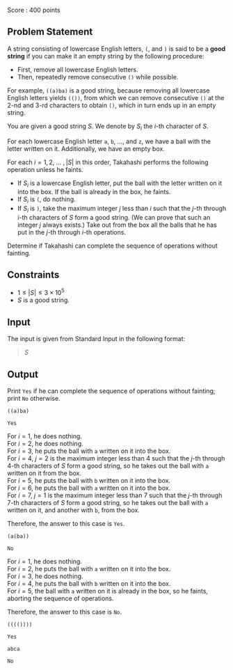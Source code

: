 Score : $400$ points

## Problem Statement

A string consisting of lowercase English letters, `(`, and `)` is said to be a **good string** if you can make it an empty string by the following procedure:

- First, remove all lowercase English letters.
- Then, repeatedly remove consecutive `()` while possible.

For example, `((a)ba)` is a good string, because removing all lowercase English letters yields `(())`, from which we can remove consecutive `()` at the $2$-nd and $3$-rd characters to obtain `()`, which in turn ends up in an empty string.  

You are given a good string $S$.
We denote by $S_i$ the $i$-th character of $S$.

For each lowercase English letter `a`, `b`, $\ldots$, and `z`, we have a ball with the letter written on it.
Additionally, we have an empty box.

For each $i = 1,2,$ $\ldots$ $,|S|$ in this order, Takahashi performs the following operation unless he faints.

- If $S_i$ is a lowercase English letter, put the ball with the letter written on it into the box.  If the ball is already in the box, he faints.
- If $S_i$ is `(`, do nothing.
- If $S_i$ is `)`, take the maximum integer $j$ less than $i$ such that the $j$-th through $i$-th characters of $S$ form a good string.  (We can prove that such an integer $j$ always exists.)  Take out from the box all the balls that he has put in the $j$-th through $i$-th operations.

Determine if Takahashi can complete the sequence of operations without fainting.

## Constraints

- $1 \leq |S| \leq 3 \times 10^5$
- $S$ is a good string.

## Input

The input is given from Standard Input in the following format:

> $S$

## Output

Print `Yes` if he can complete the sequence of operations without fainting; print `No` otherwise.

```input1
((a)ba)
```

```output1
Yes
```

For $i = 1$, he does nothing.<br>
For $i = 2$, he does nothing.<br>
For $i = 3$, he puts the ball with `a` written on it into the box.<br>
For $i = 4$, $j=2$ is the maximum integer less than $4$ such that the $j$-th through $4$-th characters of $S$ form a good string, so he takes out the ball with `a` written on it from the box.<br>
For $i = 5$, he puts the ball with `b` written on it into the box.<br>
For $i = 6$, he puts the ball with `a` written on it into the box.<br>
For $i = 7$, $j=1$ is the maximum integer less than $7$ such that the $j$-th through $7$-th characters of $S$ form a good string, so he takes out the ball with `a` written on it, and another with `b`, from the box.

Therefore, the answer to this case is `Yes`.

```input2
(a(ba))
```

```output2
No
```

For $i = 1$, he does nothing.<br>
For $i = 2$, he puts the ball with `a` written on it into the box.<br>
For $i = 3$, he does nothing.<br>
For $i = 4$, he puts the ball with `b` written on it into the box.<br>
For $i = 5$, the ball with `a` written on it is already in the box, so he faints, aborting the sequence of operations.

Therefore, the answer to this case is `No`.

```input3
(((())))
```

```output3
Yes
```

```input4
abca
```

```output4
No
```